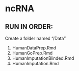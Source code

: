 # ncRNA

## RUN IN ORDER:

Create a folder named “/Data”

1. HumanDataPrep.Rmd
2. HumanGoPrep.Rmd
3. HumanImputationBlinded.Rmd
6. HumanImputation.Rmd
